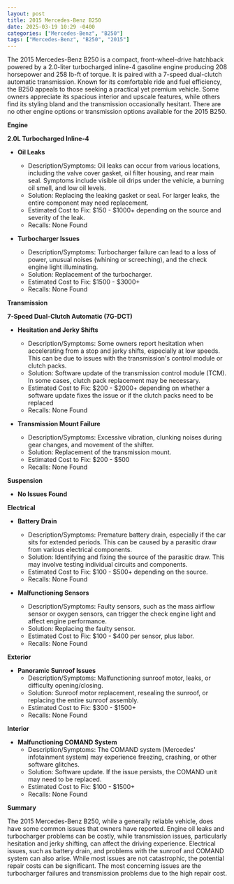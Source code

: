 ```yaml
---
layout: post
title: 2015 Mercedes-Benz B250
date: 2025-03-19 10:29 -0400
categories: ["Mercedes-Benz", "B250"]
tags: ["Mercedes-Benz", "B250", "2015"]
---
```

The 2015 Mercedes-Benz B250 is a compact, front-wheel-drive hatchback powered by a 2.0-liter turbocharged inline-4 gasoline engine producing 208 horsepower and 258 lb-ft of torque. It is paired with a 7-speed dual-clutch automatic transmission. Known for its comfortable ride and fuel efficiency, the B250 appeals to those seeking a practical yet premium vehicle. Some owners appreciate its spacious interior and upscale features, while others find its styling bland and the transmission occasionally hesitant. There are no other engine options or transmission options available for the 2015 B250.

**Engine**

**2.0L Turbocharged Inline-4**
*   **Oil Leaks**
    *   Description/Symptoms: Oil leaks can occur from various locations, including the valve cover gasket, oil filter housing, and rear main seal. Symptoms include visible oil drips under the vehicle, a burning oil smell, and low oil levels.
    *   Solution: Replacing the leaking gasket or seal. For larger leaks, the entire component may need replacement.
    *   Estimated Cost to Fix: $150 - $1000+ depending on the source and severity of the leak.
    * Recalls: None Found

*   **Turbocharger Issues**
    *   Description/Symptoms: Turbocharger failure can lead to a loss of power, unusual noises (whining or screeching), and the check engine light illuminating.
    *   Solution: Replacement of the turbocharger.
    *   Estimated Cost to Fix: $1500 - $3000+
    * Recalls: None Found

**Transmission**

**7-Speed Dual-Clutch Automatic (7G-DCT)**

*   **Hesitation and Jerky Shifts**
    *   Description/Symptoms: Some owners report hesitation when accelerating from a stop and jerky shifts, especially at low speeds. This can be due to issues with the transmission's control module or clutch packs.
    *   Solution: Software update of the transmission control module (TCM). In some cases, clutch pack replacement may be necessary.
    *   Estimated Cost to Fix: $200 - $2000+ depending on whether a software update fixes the issue or if the clutch packs need to be replaced
    * Recalls: None Found

*   **Transmission Mount Failure**
    * Description/Symptoms: Excessive vibration, clunking noises during gear changes, and movement of the shifter.
    * Solution: Replacement of the transmission mount.
    * Estimated Cost to Fix: $200 - $500
    * Recalls: None Found

**Suspension**

*   **No Issues Found**

**Electrical**

*   **Battery Drain**
    *   Description/Symptoms: Premature battery drain, especially if the car sits for extended periods. This can be caused by a parasitic draw from various electrical components.
    *   Solution: Identifying and fixing the source of the parasitic draw. This may involve testing individual circuits and components.
    *   Estimated Cost to Fix: $100 - $500+ depending on the source.
    * Recalls: None Found

*   **Malfunctioning Sensors**
    *   Description/Symptoms: Faulty sensors, such as the mass airflow sensor or oxygen sensors, can trigger the check engine light and affect engine performance.
    *   Solution: Replacing the faulty sensor.
    *   Estimated Cost to Fix: $100 - $400 per sensor, plus labor.
    * Recalls: None Found

**Exterior**

*   **Panoramic Sunroof Issues**
    *   Description/Symptoms: Malfunctioning sunroof motor, leaks, or difficulty opening/closing.
    *   Solution: Sunroof motor replacement, resealing the sunroof, or replacing the entire sunroof assembly.
    *   Estimated Cost to Fix: $300 - $1500+
    * Recalls: None Found

**Interior**

*   **Malfunctioning COMAND System**
    *   Description/Symptoms: The COMAND system (Mercedes' infotainment system) may experience freezing, crashing, or other software glitches.
    *   Solution: Software update. If the issue persists, the COMAND unit may need to be replaced.
    *   Estimated Cost to Fix: $100 - $1500+
    * Recalls: None Found

**Summary**

The 2015 Mercedes-Benz B250, while a generally reliable vehicle, does have some common issues that owners have reported. Engine oil leaks and turbocharger problems can be costly, while transmission issues, particularly hesitation and jerky shifting, can affect the driving experience. Electrical issues, such as battery drain, and problems with the sunroof and COMAND system can also arise. While most issues are not catastrophic, the potential repair costs can be significant. The most concerning issues are the turbocharger failures and transmission problems due to the high repair cost.

